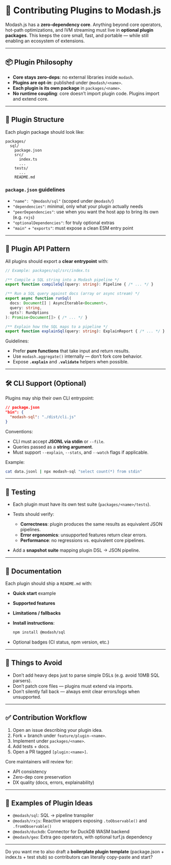 # 🧩 Contributing Plugins to Modash.js

Modash.js has a **zero-dependency core**. Anything beyond core operators, hot-path optimizations, and IVM streaming must live in **optional plugin packages**.
This keeps the core small, fast, and portable — while still enabling an ecosystem of extensions.

---

## 📦 Plugin Philosophy

* **Core stays zero-deps**: no external libraries inside `modash`.
* **Plugins are opt-in**: published under `@modash/<name>`.
* **Each plugin is its own package** in `packages/<name>`.
* **No runtime coupling**: core doesn’t import plugin code. Plugins import and extend core.

---

## 🔧 Plugin Structure

Each plugin package should look like:

```
packages/
  sql/
    package.json
    src/
      index.ts
      ...
    tests/
      ...
    README.md
```

### `package.json` guidelines

* `"name": "@modash/sql"` (scoped under `@modash/`)
* `"dependencies"`: minimal, only what your plugin actually needs
* `"peerDependencies"`: use when you want the host app to bring its own (e.g. `rxjs`)
* `"optionalDependencies"`: for truly optional extras
* `"main"` + `"exports"`: must expose a clean ESM entry point

---

## 🧩 Plugin API Pattern

All plugins should export a **clear entrypoint** with:

```ts
// Example: packages/sql/src/index.ts

/** Compile a SQL string into a Modash pipeline */
export function compileSql(query: string): Pipeline { /* ... */ }

/** Run a SQL query against docs (array or async stream) */
export async function runSql(
  docs: Document[] | AsyncIterable<Document>,
  query: string,
  opts?: RunOptions
): Promise<Document[]> { /* ... */ }

/** Explain how the SQL maps to a pipeline */
export function explainSql(query: string): ExplainReport { /* ... */ }
```

Guidelines:

* Prefer **pure functions** that take input and return results.
* Use `modash.aggregate()` internally — don’t fork core behavior.
* Expose **`.explain`** and **`.validate`** helpers when possible.

---

## 🛠 CLI Support (Optional)

Plugins may ship their own CLI entrypoint:

```json
// package.json
"bin": {
  "modash-sql": "./dist/cli.js"
}
```

Conventions:

* CLI must accept **JSONL via stdin** or `--file`.
* Queries passed as a **string argument**.
* Must support `--explain`, `--stats`, and `--watch` flags if applicable.

Example:

```bash
cat data.jsonl | npx modash-sql "select count(*) from stdin"
```

---

## 🧪 Testing

* Each plugin must have its own test suite (`packages/<name>/tests`).
* Tests should verify:

  * **Correctness**: plugin produces the same results as equivalent JSON pipelines.
  * **Error ergonomics**: unsupported features return clear errors.
  * **Performance**: no regressions vs. equivalent core pipelines.
* Add a **snapshot suite** mapping plugin DSL → JSON pipeline.

---

## 📖 Documentation

Each plugin should ship a `README.md` with:

* **Quick start** example
* **Supported features**
* **Limitations / fallbacks**
* **Install instructions**:

  ```bash
  npm install @modash/sql
  ```
* Optional badges (CI status, npm version, etc.)

---

## 🛑 Things to Avoid

* Don’t add heavy deps just to parse simple DSLs (e.g. avoid 10MB SQL parsers).
* Don’t patch core files — plugins must extend via imports.
* Don’t silently fall back — always emit clear errors/logs when unsupported.

---

## ✅ Contribution Workflow

1. Open an issue describing your plugin idea.
2. Fork + branch under `feature/plugin-<name>`.
3. Implement under `packages/<name>`.
4. Add tests + docs.
5. Open a PR tagged `[plugin:<name>]`.

Core maintainers will review for:

* API consistency
* Zero-dep core preservation
* DX quality (docs, errors, explainability)

---

## 🌱 Examples of Plugin Ideas

* `@modash/sql`: SQL → pipeline transpiler
* `@modash/rxjs`: Reactive wrappers exposing `.toObservable()` and `.fromObservable()`
* `@modash/duckdb`: Connector for DuckDB WASM backend
* `@modash/geo`: Extra geo operators, with optional turf.js dependency

---

Do you want me to also draft a **boilerplate plugin template** (package.json + index.ts + test stub) so contributors can literally copy-paste and start?
